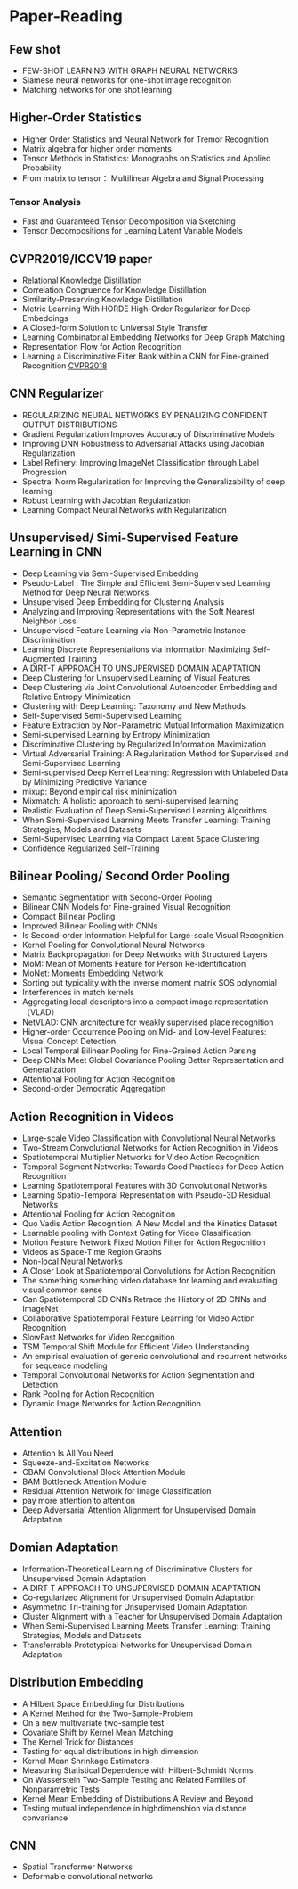 # Paper-Reading

## Few shot
* FEW-SHOT LEARNING WITH GRAPH NEURAL NETWORKS
* Siamese neural networks for one-shot image recognition
* Matching networks for one shot learning 

## Higher-Order Statistics
* Higher Order Statistics and Neural Network for Tremor Recognition
* Matrix algebra for higher order moments
* Tensor Methods in Statistics: Monographs on Statistics and Applied Probability
* From matrix to tensor： Multilinear Algebra and Signal Processing

### Tensor Analysis
* Fast and Guaranteed Tensor Decomposition via Sketching
* Tensor Decompositions for Learning Latent Variable Models


## CVPR2019/ICCV19 paper
* Relational Knowledge Distillation
* Correlation Congruence for Knowledge Distillation
* Similarity-Preserving Knowledge Distillation
* Metric Learning With HORDE High-Order Regularizer for Deep Embeddings
* A Closed-form Solution to Universal Style Transfer
* Learning Combinatorial Embedding Networks for Deep Graph Matching
* Representation Flow for Action Recognition
* Learning a Discriminative Filter Bank within a CNN for Fine-grained Recognition [CVPR2018](http://openaccess.thecvf.com/content_cvpr_2018/html/Wang_Learning_a_Discriminative_CVPR_2018_paper.html)

## CNN Regularizer
* REGULARIZING NEURAL NETWORKS BY PENALIZING CONFIDENT OUTPUT DISTRIBUTIONS
* Gradient Regularization Improves Accuracy of Discriminative Models
* Improving DNN Robustness to Adversarial Attacks using Jacobian Regularization
* Label Refinery: Improving ImageNet Classification through Label Progression
* Spectral Norm Regularization for Improving the Generalizability of deep learning
* Robust Learning with Jacobian Regularization
* Learning Compact Neural Networks with Regularization

## Unsupervised/ Simi-Supervised Feature Learning in CNN
* Deep Learning via Semi-Supervised Embedding
* Pseudo-Label : The Simple and Efficient Semi-Supervised Learning Method for Deep Neural Networks
* Unsupervised Deep Embedding for Clustering Analysis
* Analyzing and Improving Representations with the Soft Nearest Neighbor Loss
* Unsupervised Feature Learning via Non-Parametric Instance Discrimination
* Learning Discrete Representations via Information Maximizing Self-Augmented Training
* A DIRT-T APPROACH TO UNSUPERVISED DOMAIN ADAPTATION
* Deep Clustering for Unsupervised Learning of Visual Features
* Deep Clustering via Joint Convolutional Autoencoder Embedding and Relative Entropy Minimization
* Clustering with Deep Learning: Taxonomy and New Methods
* Self-Supervised Semi-Supervised Learning
* Feature Extraction by Non-Parametric Mutual Information Maximization
* Semi-supervised Learning by Entropy Minimization
* Discriminative Clustering by Regularized Information Maximization
* Virtual Adversarial Training: A Regularization Method for Supervised and Semi-Supervised Learning
* Semi-supervised Deep Kernel Learning: Regression with Unlabeled Data by Minimizing Predictive Variance
* mixup: Beyond empirical risk minimization
* Mixmatch: A holistic approach to semi-supervised learning
* Realistic Evaluation of Deep Semi-Supervised Learning Algorithms
* When Semi-Supervised Learning Meets Transfer Learning: Training Strategies, Models and Datasets
* Semi-Supervised Learning via Compact Latent Space Clustering
* Confidence Regularized Self-Training


## Bilinear Pooling/ Second Order Pooling
* Semantic Segmentation with Second-Order Pooling
* Bilinear CNN Models for Fine-grained Visual Recognition
* Compact Bilinear Pooling
* Improved Bilinear Pooling with CNNs
* Is Second-order Information Helpful for Large-scale Visual Recognition
* Kernel Pooling for Convolutional Neural Networks
* Matrix Backpropagation for Deep Networks with Structured Layers
* MoM: Mean of Moments Feature for Person Re-identification
* MoNet: Moments Embedding Network
* Sorting out typicality with the inverse moment matrix SOS polynomial
* Interferences in match kernels
* Aggregating local descriptors into a compact image representation （VLAD）
* NetVLAD: CNN architecture for weakly supervised place recognition
* Higher-order Occurrence Pooling on Mid- and Low-level Features: Visual Concept Detection
* Local Temporal Bilinear Pooling for Fine-Grained Action Parsing
* Deep CNNs Meet Global Covariance Pooling Better Representation and Generalization
* Attentional Pooling for Action Recognition
* Second-order Democratic Aggregation

## Action Recognition in Videos
* Large-scale Video Classification with Convolutional Neural Networks
* Two-Stream Convolutional Networks for Action Recognition in Videos
* Spatiotemporal Multiplier Networks for Video Action Recognition
* Temporal Segment Networks: Towards Good Practices for Deep Action Recognition
* Learning Spatiotemporal Features with 3D Convolutional Networks
* Learning Spatio-Temporal Representation with Pseudo-3D Residual Networks
* Attentional Pooling for Action Recognition
* Quo Vadis Action Recognition. A New Model and the Kinetics Dataset
* Learnable pooling with Context Gating for Video Classification
* Motion Feature Network Fixed Motion Filter for Action Regocnition
* Videos as Space-Time Region Graphs
* Non-local Neural Networks
* A Closer Look at Spatiotemporal Convolutions for Action Recognition
* The something something video database for learning and evaluating visual common sense
* Can Spatiotemporal 3D CNNs Retrace the History of 2D CNNs and ImageNet
* Collaborative Spatiotemporal Feature Learning for Video Action Recognition
* SlowFast Networks for Video Recognition
* TSM Temporal Shift Module for Efficient Video Understanding
* An empirical evaluation of generic convolutional and recurrent networks for sequence modeling
* Temporal Convolutional Networks for Action Segmentation and Detection
* Rank Pooling for Action Recognition
* Dynamic Image Networks for Action Recognition

## Attention
* Attention Is All You Need
* Squeeze-and-Excitation Networks
* CBAM Convolutional Block Attention Module
* BAM Bottleneck Attention Module
* Residual Attention Network for Image Classification
* pay more attention to attention
* Deep Adversarial Attention Alignment for Unsupervised Domain Adaptation

## Domian Adaptation
* Information-Theoretical Learning of Discriminative Clusters for Unsupervised Domain Adaptation
* A DIRT-T APPROACH TO UNSUPERVISED DOMAIN ADAPTATION
* Co-regularized Alignment for Unsupervised Domain Adaptation
* Asymmetric Tri-training for Unsupervised Domain Adaptation
* Cluster Alignment with a Teacher for Unsupervised Domain Adaptation
* When Semi-Supervised Learning Meets Transfer Learning: Training Strategies, Models and Datasets
* Transferrable Prototypical Networks for Unsupervised Domain Adaptation

## Distribution Embedding
* A Hilbert Space Embedding for Distributions
* A Kernel Method for the Two-Sample-Problem
* On a new multivariate two-sample test
* Covariate Shift by Kernel Mean Matching
* The Kernel Trick for Distances 
* Testing for equal distributions in high dimension
* Kernel Mean Shrinkage Estimators
* Measuring Statistical Dependence with Hilbert-Schmidt Norms
* On Wasserstein Two-Sample Testing and Related Families of Nonparametric Tests
* Kernel Mean Embedding of Distributions A Review and Beyond
* Testing mutual independence in highdimenshion via distance convariance

## CNN
* Spatial Transformer Networks
* Deformable convolutional networks



